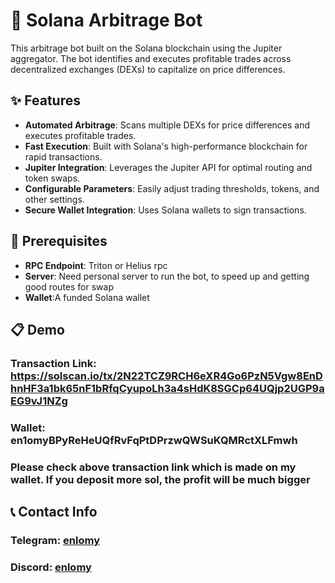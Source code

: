 # 🤑 Solana Arbitrage Bot

This  arbitrage bot built on the Solana blockchain using the Jupiter aggregator. The bot identifies and executes profitable trades across decentralized exchanges (DEXs) to capitalize on price differences.

## ✨ Features

- **Automated Arbitrage**: Scans multiple DEXs for price differences and executes profitable trades.
- **Fast Execution**: Built with Solana's high-performance blockchain for rapid transactions.
- **Jupiter Integration**: Leverages the Jupiter API for optimal routing and token swaps.
- **Configurable Parameters**: Easily adjust trading thresholds, tokens, and other settings.
- **Secure Wallet Integration**: Uses Solana wallets to sign transactions.

## 🎯 Prerequisites

- **RPC Endpoint**: Triton or Helius rpc
- **Server**: Need personal server to run the bot, to speed up and getting good routes for swap
- **Wallet**:A funded Solana wallet

## 📋 Demo

### **Transaction Link**: https://solscan.io/tx/2N22TCZ9RCH6eXR4Go6PzN5Vgw8EnDhnHF3a1bk65nF1bRfqCyupoLh3a4sHdK8SGCp64UQjp2UGP9aEG9vJ1NZg
### **Wallet**: en1omyBPyReHeUQfRvFqPtDPrzwQWSuKQMRctXLFmwh
### Please check above transaction link which is made on my wallet. If you deposit more sol, the profit will be much bigger

## 📞 Contact Info

### Telegram: [enlomy](https://t.me/enlomy)
### Discord: [enlomy](https://discordapp.com/users/1074553493974691840)